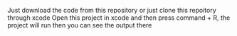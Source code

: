 Just download the code from this repository or just clone this repoitory through xcode
Open this project in xcode and then press command + R, the project will run then you can see the output there
